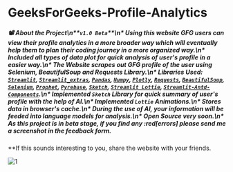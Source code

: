 # GeeksForGeeks-Profile-Analytics

##### :film_projector: About the Project\n**`v1.0 Beta`**\n* **Using this website GFG users can view their profile analytics in a more broader way which will eventually help them to plan their coding journey in a more organized way.**\n* **Included all types of data plot for quick analysis of user's profile in a easier way.**\n* **The Website scrapes out GFG profile of the user using Selenium, BeautifulSoup and Requests Library.**\n* **Libraries Used: [`Streamlit`](https://streamlit.io/), [`Streamlit_extras`](https://extras.streamlit.app/), [`Pandas`](https://pandas.pydata.org/), [`Numpy`](https://numpy.org/), [`Plotly`](https://plotly.com/), [`Requests`](https://requests.readthedocs.io/en/latest/), [`BeautifulSoup`](https://www.crummy.com/software/BeautifulSoup/), [`Selenium`](https://www.selenium.dev/), [`Prophet`](https://facebook.github.io/prophet/), [`Pyrebase`](https://github.com/thisbejim/Pyrebase), [`Sketch`](https://github.com/approximatelabs/sketch), [`Streamlit Lottie`](https://github.com/andfanilo/streamlit-lottie/tree/main), [`Streamlit-Antd-Components`](https://github.com/nicedouble/StreamlitAntdComponents).**\n* **Implemented `Sketch` Library for quick summary of user's profile with the help of AI.**\n* **Implemented `Lottie` Animations.**\n* **Stores data in browser's cache.**\n* **During the use of AI, your information will be feeded into language models for analysis.**\n* **Open Source very soon.**\n* **As this project is in beta stage, if you find any :red[errors] please send me a screenshot in the feedback form.**

**If this sounds interesting to you, share the website with your friends.

![1](https://github.com/sumit10300203/GeeksForGeeks-Profile-Analytics/assets/66067910/b2cbf026-c0e1-4eb9-98de-fc00e7669ac5)
